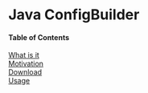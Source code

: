 Java ConfigBuilder
==================

#### Table of Contents
[What is it](#what-is-it)  
[Motivation](#motivation)  
[Download](#download)  
[Usage](#usage)  

